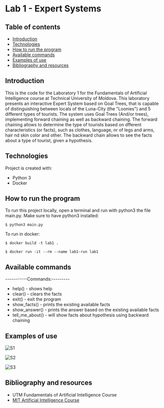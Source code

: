 # Lab 1 - Expert Systems


## Table of contents
* [Introduction](#introduction)
* [Technologies](#technologies)
* [How to run the program](#how-to-run-the-program)
* [Available commands](#available-commands)
* [Examples of use](#examples-of-use)
* [Bibliography and resources](#bibliography-and-resources)


## Introduction
This is the code for the Laboratory 1 for the Fundamentals of Artificial Intelligence course at Technical University of Moldova.
This laboratory presents an interactive Expert System based on Goal Trees, that is capable of distinguishing between locals of the Luna-City (the "Loonies") and 5 different types of tourists. The system uses Goal Trees (And/or trees), implementing forward chaining as well as backward chaining.
The forward chaining allows to determine the type of tourists based on dfferent characteristics (or facts), such as clothes, language, nr of legs and arms, hair nd skin color and other. The backward chain allows to see the facts about a type of tourist, given a hypothesis.

## Technologies
Project is created with:
* Python 3
* Docker

## How to run the program
To run this project locally, open a terminal and run with python3 the file main.py. Make sure to have python3 installed:

```$ python3 main.py```

To run in docker:

```$ docker build -t lab1 . ```

```$ docker run -it --rm --name lab1-run lab1```

## Available commands
-----------Commands:---------
- help()         -  shows help
- clear()        -  clears the facts
- exit()         -  exit the program
- show_facts()   - prints the existing available facts
- show_answer()   - prints the answer based on the  existing available facts
- tell_me_about() - will show facts about hypothesis using backward chaining


## Examples of use
![S1](https://github.com/mdiannna/Labs_UTM_AI/blob/main/Lab1/screenshots/image1.png?raw=true)

![S2](https://github.com/mdiannna/Labs_UTM_AI/blob/main/Lab1/screenshots/image2.png?raw=true)

![S3](https://github.com/mdiannna/Labs_UTM_AI/blob/main/Lab1/screenshots/image3.png?raw=true)



## Bibliography and resources
- UTM Fundamentals of Artificial Intelligence Course
- [MIT Artificial Intelligence Course](https://ocw.mit.edu/courses/electrical-engineering-and-computer-science/6-034-artificial-intelligence-fall-2010/index.htm)
